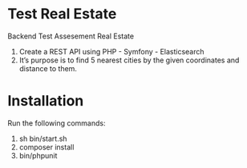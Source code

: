 # Test Real Estate
Backend Test Assesement Real Estate

1. Create a REST API using PHP - Symfony - Elasticsearch
2. It’s purpose is to find 5 nearest cities by the given coordinates and distance to them.

# Installation
Run the following commands:

1. sh bin/start.sh
2. composer install
3. bin/phpunit